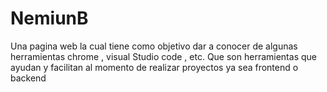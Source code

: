 # NemiunB
 Una pagina web  la cual  tiene como objetivo dar a conocer de algunas herramientas  chrome , visual Studio code , etc.   Que son herramientas que ayudan  y facilitan al momento de realizar proyectos ya sea frontend o backend 
